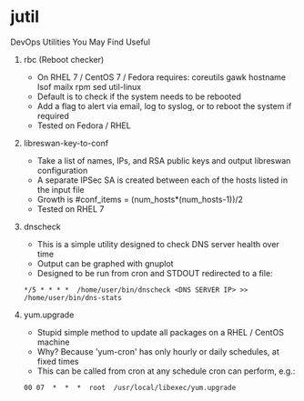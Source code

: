 # jutil
DevOps Utilities You May Find Useful

1. rbc (Reboot checker)
   * On RHEL 7 / CentOS 7 / Fedora requires: coreutils gawk hostname lsof mailx rpm sed util-linux
   * Default is to check if the system needs to be rebooted
   * Add a flag to alert via email, log to syslog, or to reboot the system if required
   * Tested on Fedora / RHEL

2. libreswan-key-to-conf
   * Take a list of names, IPs, and RSA public keys and output libreswan configuration
   * A separate IPSec SA is created between each of the hosts listed in the input file
   * Growth is #conf_items = (num_hosts*(num_hosts-1))/2
   * Tested on RHEL 7

3. dnscheck
   * This is a simple utility designed to check DNS server health over time
   * Output can be graphed with gnuplot
   * Designed to be run from cron and STDOUT redirected to a file:
   
    ```*/5 * * * *  /home/user/bin/dnscheck <DNS SERVER IP> >> /home/user/bin/dns-stats```
    
4. yum.upgrade
   * Stupid simple method to update all packages on a RHEL / CentOS machine
   * Why? Because 'yum-cron' has only hourly or daily schedules, at fixed times
   * This can be called from cron at any schedule cron can perform, e.g.:

   ```00 07  *  *  *  root  /usr/local/libexec/yum.upgrade```

